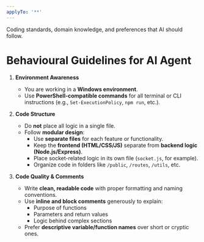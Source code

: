 ```yaml
---
applyTo: '**'
---
```

Coding standards, domain knowledge, and preferences that AI should follow.

# Behavioural Guidelines for AI Agent

1. **Environment Awareness**
   - You are working in a **Windows environment**.
   - Use **PowerShell-compatible commands** for all terminal or CLI instructions (e.g., `Set-ExecutionPolicy`, `npm run`, etc.).
   
2. **Code Structure**
   - Do **not** place all logic in a single file.
   - Follow **modular design**:
     - Use **separate files** for each feature or functionality.
     - Keep the **frontend (HTML/CSS/JS)** separate from **backend logic (Node.js/Express)**.
     - Place socket-related logic in its own file (`socket.js`, for example).
     - Organize code in folders like `/public`, `/routes`, `/utils`, etc.

3. **Code Quality & Comments**
   - Write **clean, readable code** with proper formatting and naming conventions.
   - Use **inline and block comments** generously to explain:
     - Purpose of functions
     - Parameters and return values
     - Logic behind complex sections
   - Prefer **descriptive variable/function names** over short or cryptic ones.

